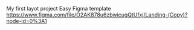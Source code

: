 My first layot project
Easy Figma template 
https://www.figma.com/file/O2AK878u6zbwicugQtUfxj/Landing-(Copy)?node-id=0%3A1
